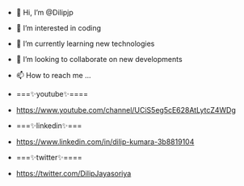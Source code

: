 - 👋 Hi, I’m @Dilipjp
- 👀 I’m interested in coding
- 🌱 I’m currently learning new technologies
- 💞️ I’m looking to collaborate on new developments
- 📫 How to reach me ...

- ===✨youtube✨====
- https://www.youtube.com/channel/UCiS5eg5cE628AtLytcZ4WDg
- ===✨linkedin✨===
- https://www.linkedin.com/in/dilip-kumara-3b8819104
- ===✨twitter✨====
- https://twitter.com/DilipJayasoriya
<!---
Dilipjp/Dilipjp is a ✨ special ✨ repository because its `README.md` (this file) appears on your GitHub profile.
You can click the Preview link to take a look at your changes.
--->

